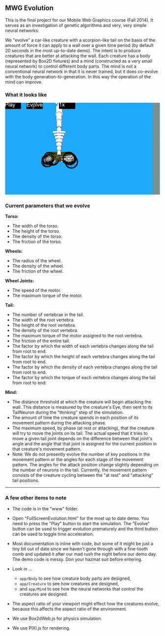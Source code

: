 ## MWG Evolution

This is the final project for our Mobile Web Graphics course (Fall 2014). It serves as an investigation of genetic algorithms and very, very simple neural networks.

We "evolve" a car-like creature with a scorpion-like tail on the basis of the amount of force it can apply to a wall over a given time period (by default 20 seconds in the most up-to-date demo). The intent is to produce creatures that are better at attacking the wall. Each creature has a body (represented by Box2D fixtures) and a mind (constructed as a very small neural network) to control different body parts. The mind is not a conventional neural network in that it is never trained, but it does co-evolve with the body generation-to-generation. In this way the operation of the mind can improve.

### What it looks like

![demo](./screencast.gif)

### Current parameters that we evolve

**Torso:**

* The width of the torso.
* The height of the torso.
* The density of the torso.
* The friction of the torso.

**Wheels:**

* The radius of the wheel.
* The density of the wheel.
* The friction of the wheel.

**Wheel Joints:**

* The speed of the motor.
* The maximum torque of the motor.

**Tail:**

* The number of vertebrae in the tail.
* The width of the root vertebra.
* The height of the root vertebra.
* The density of the root vertebra.
* The maximum torque of the motor assigned to the root vertebra.
* The friction of the entire tail.
* The factor by which the width of each vertebra changes along the tail from root to end.
* The factor by which the height of each vertebra changes along the tail from root to end.
* The factor by which the density of each vertebra changes along the tail from root to end.
* The factor by which the torque of each vertebra changes along the tail from root to end.

**Mind:**

* The distance threshold at which the creature will begin attacking the wall. This distance is measured by the creature's Eye, then sent to its TailNeuron during the "thinking" step of the simulation.
* The amount of time the creature spends in each position of its movement pattern during the attacking phase.
* The maximum speed, by phase (at rest or attacking), that the creature will try to move the joints on its tail. The actual speed that it tries to move a given tail joint depends on the difference between that joint's angle and the angle that that joint is assigned for the current position in that creature's movement pattern.
* Note:  We do not presently evolve the number of key positions in the movement pattern or the angles for each stage of the movement pattern. The angles for the attack position change slightly depending on the number of neurons in the tail. Currently, the movement pattern consists of the creature cycling between the "at rest" and "attacking" tail positions.

---

### A few other items to note

* The code is in the "www" folder.

* Open "FullScreenEvolution.html" for the most up to date demo. You need to press the "Play" button to start the simulation. The "Evolve" button can be used to trigger evolution prematurely and the third button can be used to toggle time acceleration.

* Most documentation is inline with code, but some of it might be just a tiny bit out of date since we haven't gone through with a fine-tooth comb and updated it after our mad rush the night before our demo day. The demo code is messy. Don your hazmat suit before entering.

* Look in …
	- `app/Body` to see how creature body parts are designed,
	- `app/Creature` to see how creatures are designed,
	- and `app/Mind` to see how the neural networks that control the creatures are designed.

* The aspect ratio of your viewport might effect how the creatures evolve, because this affects the aspect ratio of the environment.

* We use Box2dWeb.js for physics simulation.

* We use PIXI.js for rendering.

